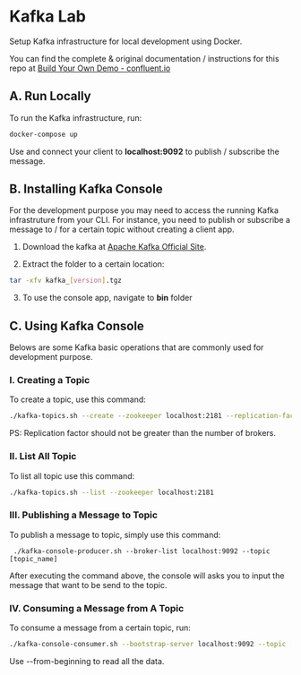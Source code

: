 
# Kafka Lab

Setup Kafka infrastructure for local development using Docker.

You can find the complete & original documentation / instructions for this repo at [Build Your Own Demo - confluent.io](https://docs.confluent.io/current/tutorials/build-your-own-demos.html?utm_source=github&utm_medium=demo&utm_campaign=ch.examples_type.community_content.cp-all-in-one)

## A. Run Locally

To run the Kafka infrastructure, run: 

```sh
docker-compose up
```
Use and connect your client to  **localhost:9092** to publish / subscribe the message. 

## B. Installing Kafka Console

For the development purpose you may need to access the running Kafka infrastruture from your CLI. For instance, you need to publish or subscribe a message to / for a certain topic without creating a client app. 

1. Download the kafka at [Apache Kafka Official Site](https://www.apache.org/dyn/closer.cgi?path=/kafka/2.7.0/kafka_2.13-2.7.0.tgz).

2. Extract the folder to a certain location:
```sh
tar -xfv kafka_[version].tgz
```

3. To use the console app, navigate to **bin** folder

## C. Using Kafka Console

Belows are some Kafka basic operations that are commonly used for development purpose.  

### I. Creating a Topic

To create a topic, use this command:

```sh
./kafka-topics.sh --create --zookeeper localhost:2181 --replication-factor 1 --partitions 1 --topic [topic_name]
```

PS: Replication factor should not be greater than the number of brokers. 

### II. List All Topic

To list all topic use this command:

```sh
./kafka-topics.sh --list --zookeeper localhost:2181
```

### III. Publishing a Message to Topic

To publish a message to topic, simply use this command:

```
 ./kafka-console-producer.sh --broker-list localhost:9092 --topic [topic_name]
```

After executing the command above, the console will asks you to input the message that want to be send to the topic. 

### IV. Consuming a Message from A Topic

To consume a message from a certain topic, run: 

```sh
./kafka-console-consumer.sh --bootstrap-server localhost:9092 --topic [topic_name] --from-beginning

```

Use --from-beginning to read all the data. 